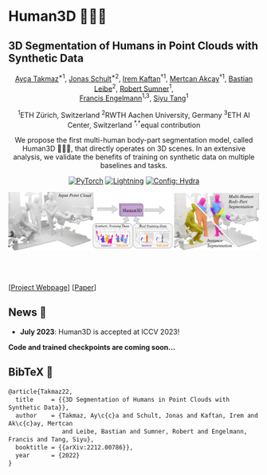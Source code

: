 # Human3D 🧑‍🤝‍🧑
## 3D Segmentation of Humans in Point Clouds with Synthetic Data
<div align="center">
<a href="https://aycatakmaz.github.io/">Ay&#231;a Takmaz</a><sup>*1</sup>,
<a href="https://jonasschult.github.io/">Jonas Schult</a><sup>*2</sup>,
<a href="https://ikaftan.github.io/">Irem Kaftan</a><sup>&#8224;1</sup>,
<a href="https://cmakcay.github.io/">Mertcan Ak&#231;ay</a><sup>&#8224;1</sup>,
<a href="https://www.vision.rwth-aachen.de/person/1/">Bastian Leibe</a><sup>2</sup>,
<a href="https://people.inf.ethz.ch/~sumnerb/">Robert Sumner</a><sup>1</sup>,
<br />
<a href="https://francisengelmann.github.io/">Francis Engelmann</a><sup>1,3</sup>,
<a href="https://inf.ethz.ch/people/person-detail.MjYyNzgw.TGlzdC8zMDQsLTg3NDc3NjI0MQ==.html">Siyu Tang</a><sup>1</sup>

<sup>1</sup>ETH Zürich, Switzerland
<sup>2</sup>RWTH Aachen University, Germany
<sup>3</sup>ETH AI Center, Switzerland
<sup>*,&#8224;</sup>equal contribution

We propose the first multi-human body-part segmentation model, called Human3D 🧑‍🤝‍🧑, that directly operates on 3D scenes. In an extensive analysis, we validate the benefits of training on synthetic data on multiple baselines and tasks. 

<a href="https://pytorch.org/get-started/locally/"><img alt="PyTorch" src="https://img.shields.io/badge/PyTorch-ee4c2c?logo=pytorch&logoColor=white"></a>
<a href="https://pytorchlightning.ai/"><img alt="Lightning" src="https://img.shields.io/badge/-Lightning-792ee5?logo=pytorchlightning&logoColor=white"></a>
<a href="https://hydra.cc/"><img alt="Config: Hydra" src="https://img.shields.io/badge/Config-Hydra-89b8cd"></a>

![teaser](assets/teaser.jpg)

</div>
<br><br>

[[Project Webpage](https://human-3d.github.io/)]    [[Paper](https://arxiv.org/abs/2212.00786)]

## News :newspaper:

* **July 2023**: Human3D is accepted at ICCV 2023!

**Code and trained checkpoints are coming soon...**

## BibTeX :pray:
```
@article{Takmaz22,
  title     = {{3D Segmentation of Humans in Point Clouds with Synthetic Data}},
  author    = {Takmaz, Ay\c{c}a and Schult, Jonas and Kaftan, Irem and Ak\c{c}ay, Mertcan 
               and Leibe, Bastian and Sumner, Robert and Engelmann, Francis and Tang, Siyu},
  booktitle = {{arXiv:2212.00786}},
  year      = {2022}
}
```
